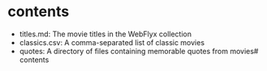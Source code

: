 # contents

* titles.md: The movie titles in the WebFlyx collection
* classics.csv: A comma-separated list of classic movies
* quotes: A directory of files containing memorable quotes from movies# contents

